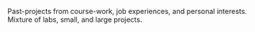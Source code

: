 Past-projects from course-work, job experiences, and personal interests. Mixture of labs, small, and large projects.
